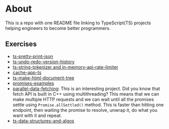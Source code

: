 # About
This is a repo with one README file linking to TypeScript(TS) projects helping engineers to become better programmers.

## Exercises
- [ts-pretty-print-json](https://github.com/NadiaIdris/ts-pretty-print-json)
- [ts-undo-redo-version-history](https://github.com/NadiaIdris/ts-undo-redo-version-history)
- [ts-string-tokenizer and in-memory-api-rate-limiter](https://github.com/NadiaIdris/ts-string-tokenizer)
- [cache-app-ts](https://github.com/NadiaIdris/cache-app-ts)
- [ts-make-html-document-tree](https://github.com/NadiaIdris/ts-make-html-document-tree)
- [promises-examples](https://github.com/NadiaIdris/promises-examples)
- [parallel-data-fetching](https://github.com/NadiaIdris/parallel-data-fetching): This is an interesting project. Did you know that fetch API is built in C++ using multithreading? This means that we can make multiple HTTP requests and we can wait until all the promises settle using `Promise.allSettled()` method. This is faster than hitting one endpoint, then waiting the promise to resolve, unwrap it, do what you want with it and repeat.  
- [ts-data-structures-and-algos](https://github.com/NadiaIdris/ts-data-structures-and-algos)
